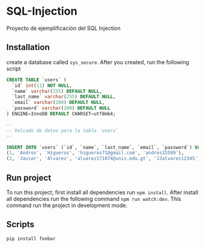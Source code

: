 # SQL-Injection

Proyecto de ejemplificación del SQL Injection

## Installation

create a database called `sys_secure`. After you created, run the following script

```SQL
CREATE TABLE `users` (
  `id` int(11) NOT NULL,
  `name` varchar(255) DEFAULT NULL,
  `last_name` varchar(255) DEFAULT NULL,
  `email` varchar(200) DEFAULT NULL,
  `password` varchar(200) DEFAULT NULL
) ENGINE=InnoDB DEFAULT CHARSET=utf8mb4;

--
-- Volcado de datos para la tabla `users`
--

INSERT INTO `users` (`id`, `name`, `last_name`, `email`, `password`) VALUES
(1, 'Andres', 'Higueros', 'higueros71@gmail.com', 'andres15599'),
(2, 'Javier', 'Alvarez', 'alvarez171074@unis.edu.gt', 'JJalvarez12345');
```

## Run project

To run this project, first install all dependencies run `npm install`. After install all dependencies run the following command `npm run watch:dev`. This command run the project in development mode.

## Scripts

```bash
pip install foobar
```
